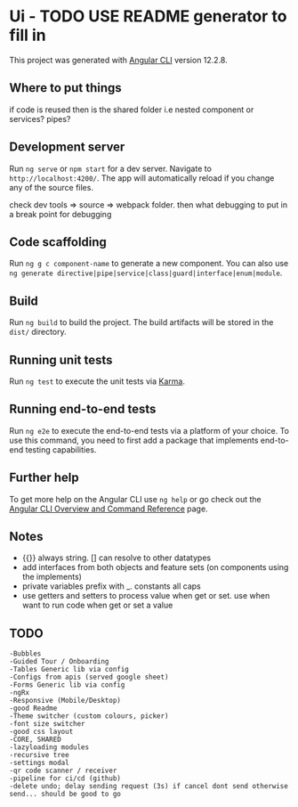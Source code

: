 # Ui - TODO USE README generator to fill in



This project was generated with [Angular CLI](https://github.com/angular/angular-cli) version 12.2.8.

## Where to put things

if code is reused then is the shared folder i.e nested component or services? pipes?

## Development server

Run `ng serve` or `npm start` for a dev server. Navigate to `http://localhost:4200/`. The app will automatically reload if you change any of the source files.

check dev tools => source => webpack folder. then what debugging to put in a break point for debugging

## Code scaffolding

Run `ng g c component-name` to generate a new component. You can also use `ng generate directive|pipe|service|class|guard|interface|enum|module`.

## Build

Run `ng build` to build the project. The build artifacts will be stored in the `dist/` directory.

## Running unit tests

Run `ng test` to execute the unit tests via [Karma](https://karma-runner.github.io).

## Running end-to-end tests

Run `ng e2e` to execute the end-to-end tests via a platform of your choice. To use this command, you need to first add a package that implements end-to-end testing capabilities.

## Further help

To get more help on the Angular CLI use `ng help` or go check out the [Angular CLI Overview and Command Reference](https://angular.io/cli) page.

## Notes

  - {{}} always string. [] can resolve to other datatypes
  - add interfaces from both objects and feature sets (on components using the implements)
  - private variables prefix with _. constants all caps
  - use getters and setters to process value when get or set. use when want to run code when get or set a value   
## TODO

    -Bubbles
    -Guided Tour / Onboarding
    -Tables Generic lib via config
    -Configs from apis (served google sheet)
    -Forms Generic lib via config
    -ngRx
    -Responsive (Mobile/Desktop)
    -good Readme
    -Theme switcher (custom colours, picker)
    -font size switcher
    -good css layout 
    -CORE, SHARED
    -lazyloading modules
    -recursive tree
    -settings modal
    -qr code scanner / receiver
    -pipeline for ci/cd (github)
    -delete undo; delay sending request (3s) if cancel dont send otherwise send... should be good to go

